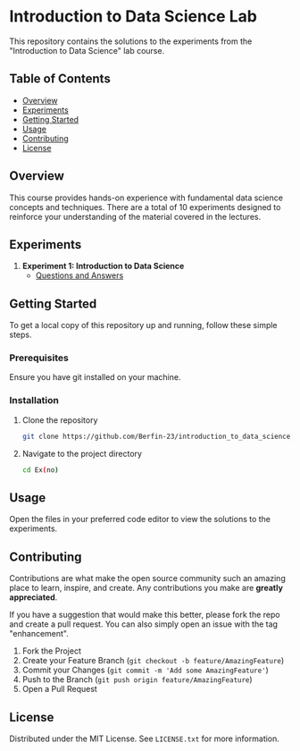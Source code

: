 # Introduction to Data Science Lab

This repository contains the solutions to the experiments from the "Introduction to Data Science" lab course.

## Table of Contents

- [Overview](#overview)
- [Experiments](#experiments)
- [Getting Started](#getting-started)
- [Usage](#usage)
- [Contributing](#contributing)
- [License](#license)

## Overview

This course provides hands-on experience with fundamental data science concepts and techniques. There are a total of 10 experiments designed to reinforce your understanding of the material covered in the lectures.

## Experiments

1. **Experiment 1: Introduction to Data Science**
    - [Questions and Answers](https://github.com/Berfin-23/introduction_to_data_science_lab.git)


## Getting Started

To get a local copy of this repository up and running, follow these simple steps.

### Prerequisites

Ensure you have git installed on your machine.

### Installation

1. Clone the repository
    ```sh
    git clone https://github.com/Berfin-23/introduction_to_data_science_lab.git
    ```

2. Navigate to the project directory
    ```sh
    cd Ex(no)
    ```

## Usage

Open the files in your preferred code editor to view the solutions to the experiments.

## Contributing

Contributions are what make the open source community such an amazing place to learn, inspire, and create. Any contributions you make are **greatly appreciated**.

If you have a suggestion that would make this better, please fork the repo and create a pull request. You can also simply open an issue with the tag "enhancement".

1. Fork the Project
2. Create your Feature Branch (`git checkout -b feature/AmazingFeature`)
3. Commit your Changes (`git commit -m 'Add some AmazingFeature'`)
4. Push to the Branch (`git push origin feature/AmazingFeature`)
5. Open a Pull Request

## License

Distributed under the MIT License. See `LICENSE.txt` for more information.

